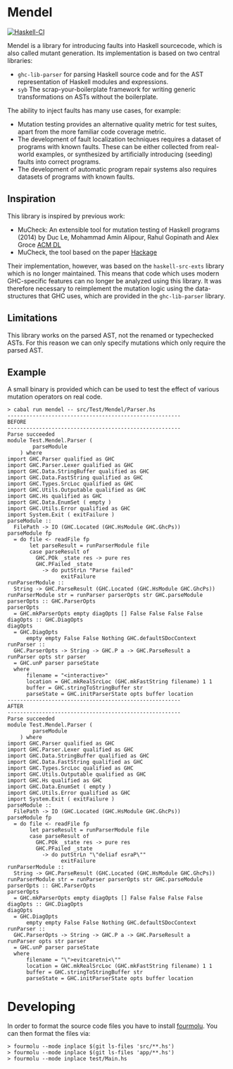 # Mendel
[![Haskell-CI](https://github.com/BinderDavid/mendel/actions/workflows/haskell-ci.yml/badge.svg)](https://github.com/BinderDavid/mendel/actions/workflows/haskell-ci.yml)

Mendel is a library for introducing faults into Haskell sourcecode, which is also called mutant generation.
Its implementation is based on two central libraries:

- `ghc-lib-parser` for parsing Haskell source code and for the AST representation of Haskell modules and expressions.
- `syb` The scrap-your-boilerplate framework for writing generic transformations on ASTs without the boilerplate.

The ability to inject faults has many use cases, for example:

- Mutation testing provides an alternative quality metric for test suites, apart from the more familiar code coverage metric.
- The development of fault localization techniques requires a dataset of programs with known faults.
  These can be either collected from real-world examples, or synthesized by artificially introducing (seeding) faults into correct programs.
- The development of automatic program repair systems also requires datasets of programs with known faults.


## Inspiration

This library is inspired by previous work:

- MuCheck: An extensible tool for mutation testing of Haskell programs (2014) by Duc Le, Mohammad Amin Alipour, Rahul Gopinath and Alex Groce [ACM DL](https://dl.acm.org/doi/10.1145/2610384.2628052)
- MuCheck, the tool based on the paper [Hackage](https://hackage.haskell.org/package/MuCheck)

Their implementation, however, was based on the `haskell-src-exts` library which is no longer maintained.
This means that code which uses modern GHC-specific features can no longer be analyzed using this library.
It was therefore necessary to reimplement the mutation logic using the data-structures that GHC uses, which are provided in the `ghc-lib-parser` library.

## Limitations

This library works on the parsed AST, not the renamed or typechecked ASTs.
For this reason we can only specify mutations which only require the parsed AST.

## Example

A small binary is provided which can be used to test the effect of various mutation operators on real code.

```console
> cabal run mendel -- src/Test/Mendel/Parser.hs
-------------------------------------------------------
BEFORE
-------------------------------------------------------
Parse succeeded
module Test.Mendel.Parser (
        parseModule
    ) where
import GHC.Parser qualified as GHC
import GHC.Parser.Lexer qualified as GHC
import GHC.Data.StringBuffer qualified as GHC
import GHC.Data.FastString qualified as GHC
import GHC.Types.SrcLoc qualified as GHC
import GHC.Utils.Outputable qualified as GHC
import GHC.Hs qualified as GHC
import GHC.Data.EnumSet ( empty )
import GHC.Utils.Error qualified as GHC
import System.Exit ( exitFailure )
parseModule ::
  FilePath -> IO (GHC.Located (GHC.HsModule GHC.GhcPs))
parseModule fp
  = do file <- readFile fp
       let parseResult = runParserModule file
       case parseResult of
         GHC.POk _state res -> pure res
         GHC.PFailed _state
           -> do putStrLn "Parse failed"
                 exitFailure
runParserModule ::
  String -> GHC.ParseResult (GHC.Located (GHC.HsModule GHC.GhcPs))
runParserModule str = runParser parserOpts str GHC.parseModule
parserOpts :: GHC.ParserOpts
parserOpts
  = GHC.mkParserOpts empty diagOpts [] False False False False
diagOpts :: GHC.DiagOpts
diagOpts
  = GHC.DiagOpts
      empty empty False False Nothing GHC.defaultSDocContext
runParser ::
  GHC.ParserOpts -> String -> GHC.P a -> GHC.ParseResult a
runParser opts str parser
  = GHC.unP parser parseState
  where
      filename = "<interactive>"
      location = GHC.mkRealSrcLoc (GHC.mkFastString filename) 1 1
      buffer = GHC.stringToStringBuffer str
      parseState = GHC.initParserState opts buffer location
-------------------------------------------------------
AFTER
-------------------------------------------------------
Parse succeeded
module Test.Mendel.Parser (
        parseModule
    ) where
import GHC.Parser qualified as GHC
import GHC.Parser.Lexer qualified as GHC
import GHC.Data.StringBuffer qualified as GHC
import GHC.Data.FastString qualified as GHC
import GHC.Types.SrcLoc qualified as GHC
import GHC.Utils.Outputable qualified as GHC
import GHC.Hs qualified as GHC
import GHC.Data.EnumSet ( empty )
import GHC.Utils.Error qualified as GHC
import System.Exit ( exitFailure )
parseModule ::
  FilePath -> IO (GHC.Located (GHC.HsModule GHC.GhcPs))
parseModule fp
  = do file <- readFile fp
       let parseResult = runParserModule file
       case parseResult of
         GHC.POk _state res -> pure res
         GHC.PFailed _state
           -> do putStrLn "\"deliaf esraP\""
                 exitFailure
runParserModule ::
  String -> GHC.ParseResult (GHC.Located (GHC.HsModule GHC.GhcPs))
runParserModule str = runParser parserOpts str GHC.parseModule
parserOpts :: GHC.ParserOpts
parserOpts
  = GHC.mkParserOpts empty diagOpts [] False False False False
diagOpts :: GHC.DiagOpts
diagOpts
  = GHC.DiagOpts
      empty empty False False Nothing GHC.defaultSDocContext
runParser ::
  GHC.ParserOpts -> String -> GHC.P a -> GHC.ParseResult a
runParser opts str parser
  = GHC.unP parser parseState
  where
      filename = "\">evitcaretni<\""
      location = GHC.mkRealSrcLoc (GHC.mkFastString filename) 1 1
      buffer = GHC.stringToStringBuffer str
      parseState = GHC.initParserState opts buffer location
```

# Developing

In order to format the source code files you have to install [fourmolu](https://github.com/fourmolu/fourmolu).
You can then format the files via:
```console
> fourmolu --mode inplace $(git ls-files 'src/**.hs')
> fourmolu --mode inplace $(git ls-files 'app/**.hs')
> fourmolu --mode inplace test/Main.hs
```
